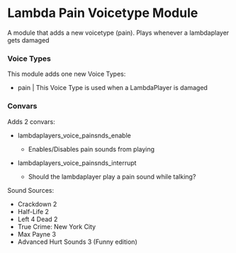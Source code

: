 # Lambda Pain Voicetype Module
A module that adds a new voicetype (pain). Plays whenever a lambdaplayer gets damaged

### Voice Types
This module adds one new Voice Types:
* pain  |  This Voice Type is used when a LambdaPlayer is damaged

### Convars
Adds 2 convars:
- lambdaplayers_voice_painsnds_enable
  - Enables/Disables pain sounds from playing
  
- lambdaplayers_voice_painsnds_interrupt
  - Should the lambdaplayer play a pain sound while talking?
  
Sound Sources:
- Crackdown 2
- Half-Life 2
- Left 4 Dead 2
- True Crime: New York City
- Max Payne 3
- Advanced Hurt Sounds 3 (Funny edition)